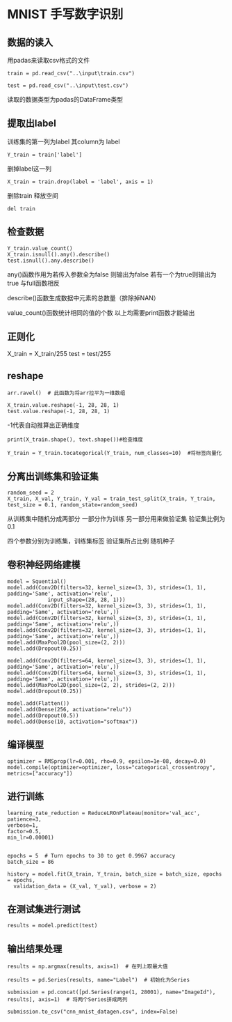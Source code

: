 # MNIST 手写数字识别
## 数据的读入
用padas来读取csv格式的文件
    
`train = pd.read_csv("..\input\train.csv")`

`test = pd.read_csv("..\input\test.csv")`

读取的数据类型为padas的DataFrame类型

## 提取出label
训练集的第一列为label 其column为 label

 `Y_train = train['label']`

删掉label这一列
    
    X_train = train.drop(label = 'label', axis = 1)
    

删除train 释放空间

    del train

## 检查数据
    Y_train.value_count()
    X_train.isnull().any().describe()
    test.isnull().any.describe()

any()函数作用为若传入参数全为false 则输出为false 若有一个为true则输出为true  与full函数相反

describe()函数生成数据中元素的总数量（排除掉NAN）

value_count()函数统计相同的值的个数
以上均需要print函数才能输出

## 正则化
X_train = X_train/255
test = test/255

## reshape


    arr.ravel()  # 此函数为将arr拉平为一维数组

    X_train.value.reshape(-1, 28, 28, 1)
    test.value.reshape(-1, 28, 28, 1)
-1代表自动推算出正确维度  

    print(X_train.shape(), text.shape())#检查维度

    Y_train = Y_train.tocategorical(Y_train, num_classes=10)  #将标签向量化

## 分离出训练集和验证集
    random_seed = 2
    X_train, X_val, Y_train, Y_val = train_test_split(X_train, Y_train, test_size = 0.1, random_state=random_seed)
从训练集中随机分成两部分 一部分作为训练 另一部分用来做验证集 验证集比例为0.1 

四个参数分别为训练集，训练集标签  验证集所占比例 随机种子

## 卷积神经网络建模 ##
    model = Squential()
    model.add(Conv2D(filters=32, kernel_size=(3, 3), strides=(1, 1), padding='Same', activation='relu',
                 input_shape=(28, 28, 1)))
    model.add(Conv2D(filters=32, kernel_size=(3, 3), strides=(1, 1), padding='Same', activation='relu',))
    model.add(Conv2D(filters=32, kernel_size=(3, 3), strides=(1, 1), padding='Same', activation='relu',))
    model.add(Conv2D(filters=32, kernel_size=(3, 3), strides=(1, 1), padding='Same', activation='relu',))
    model.add(MaxPool2D(pool_size=(2, 2)))
    model.add(Dropout(0.25))
    
    model.add(Conv2D(filters=64, kernel_size=(3, 3), strides=(1, 1), padding='Same', activation='relu',))
    model.add(Conv2D(filters=64, kernel_size=(3, 3), strides=(1, 1), padding='Same', activation='relu',))
    model.add(MaxPool2D(pool_size=(2, 2), strides=(2, 2)))
    model.add(Dropout(0.25))
    
    model.add(Flatten())
    model.add(Dense(256, activation="relu"))
    model.add(Dropout(0.5))
    model.add(Dense(10, activation="softmax"))
   
## 编译模型 ##
    optimizer = RMSprop(lr=0.001, rho=0.9, epsilon=1e-08, decay=0.0)
    model.compile(optimizer=optimizer, loss="categorical_crossentropy", metrics=["accuracy"])
    

## 进行训练 ##
    learning_rate_reduction = ReduceLROnPlateau(monitor='val_acc',
    patience=3,
    verbose=1,
    factor=0.5,
    min_lr=0.00001)
    
    
    epochs = 5  # Turn epochs to 30 to get 0.9967 accuracy
    batch_size = 86
    
    history = model.fit(X_train, Y_train, batch_size = batch_size, epochs = epochs,
      validation_data = (X_val, Y_val), verbose = 2)

## 在测试集进行测试 ##
    results = model.predict(test)

## 输出结果处理 ##
    results = np.argmax(results, axis=1)  # 在列上取最大值
    
    results = pd.Series(results, name="Label")  # 初始化为Series
    
    submission = pd.concat([pd.Series(range(1, 28001), name="ImageId"), results], axis=1)  # 将两个Series拼成两列
    
    submission.to_csv("cnn_mnist_datagen.csv", index=False)
    